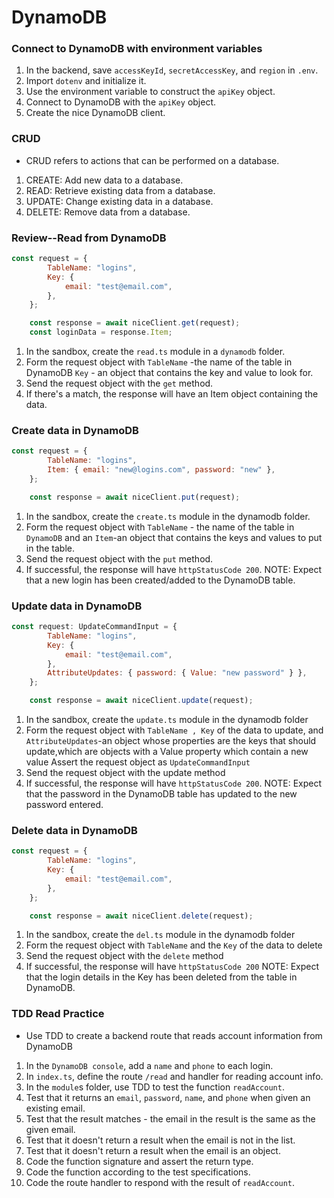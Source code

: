 # DynamoDB

### Connect to DynamoDB with environment variables
1. In the backend, save `accessKeyId`, `secretAccessKey`, and `region` in `.env`.
2. Import `dotenv` and initialize it.
3. Use the environment variable to construct the `apiKey` object.
4. Connect to DynamoDB with the `apiKey` object.
5. Create the nice DynamoDB client.

### CRUD
- CRUD refers to actions that can be performed on a database.

1. CREATE: Add new data to a database.
2. READ: Retrieve existing data from a database.
3. UPDATE: Change existing data in a database.
4. DELETE: Remove data from a database.

### Review--Read from DynamoDB
```js
const request = {
        TableName: "logins",
        Key: {
            email: "test@email.com",
        },
    };

    const response = await niceClient.get(request);
    const loginData = response.Item;
```
1. In the sandbox, create the `read.ts` module in a `dynamodb` folder.
2. Form the request object with `TableName` -the name of the table in DynamoDB `Key` - an object that contains the key and value to look for.
3. Send the request object with the `get` method.
4. If there's a match, the response will have an Item object containing the data.

### Create data in DynamoDB
```js
const request = {
        TableName: "logins",
        Item: { email: "new@logins.com", password: "new" },
    };

    const response = await niceClient.put(request);
```
1. In the sandbox, create the `create.ts` module in the dynamodb folder.
2. Form the request object with `TableName` - the name of the table in `DynamoDB` and an `Item`-an object that contains the keys and values to put in the table.
3. Send the request object with the `put` method.
4. If successful, the response will have `httpStatusCode 200`.
NOTE: Expect that a new login has been created/added to the DynamoDB table.

### Update data in DynamoDB
```js
const request: UpdateCommandInput = {
        TableName: "logins",
        Key: {
            email: "test@email.com",
        },
        AttributeUpdates: { password: { Value: "new password" } },
    };

    const response = await niceClient.update(request);
```
1. In the sandbox, create the `update.ts` module in the dynamodb folder
2. Form the request object with `TableName , Key` of the data to update, and `AttributeUpdates`-an object whose properties are the keys that should update,which are objects with a Value property which contain a new value
Assert the request object as `UpdateCommandInput`
3. Send the request object with the update method
4. If successful, the response will have `httpStatusCode 200`. 
NOTE: Expect that the password in the DynamoDB table has updated to the new password entered.

### Delete data in DynamoDB
```js
const request = {
        TableName: "logins",
        Key: {
            email: "test@email.com",
        },
    };

    const response = await niceClient.delete(request);
```
1. In the sandbox, create the `del.ts` module in the dynamodb folder
2. Form the request object with `TableName` and the `Key` of the data to delete
3. Send the request object with the `delete` method
4. If successful, the response will have `httpStatusCode 200`
NOTE: Expect that the login details in the Key has been deleted from the table in DynamoDB.

### TDD Read Practice
- Use TDD to create a backend route that reads account information from DynamoDB

1. In the `DynamoDB console`, add a `name` and `phone` to each login.
2. In `index.ts`, define the route `/read` and handler for reading account info.
3. In the `module`s folder, use TDD to test the function `readAccount`.
4. Test that it returns an `email`, `password`, `name`, and `phone` when given an existing email.
5. Test that the result matches - the email in the result is the same as the given email.
6. Test that it doesn't return a result when the email is not in the list.
7. Test that it doesn't return a result when the email is an object.
8. Code the function signature and assert the return type.
9. Code the function according to the test specifications.
10. Code the route handler to respond with the result of `readAccount`.